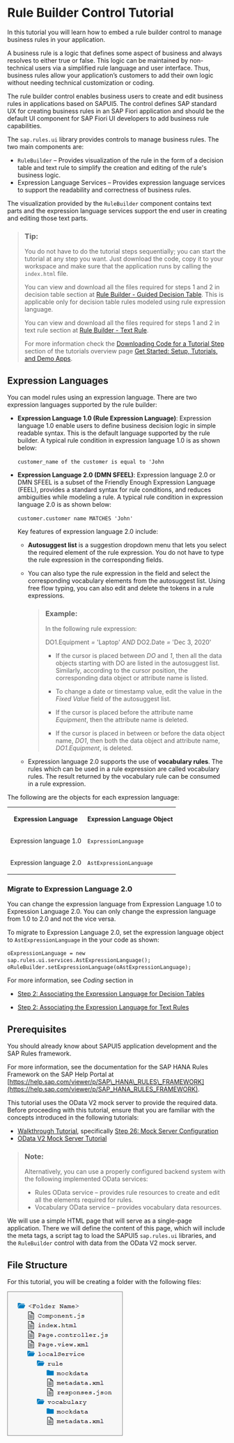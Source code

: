 <!-- loio67fcb301d0504fd4a24915edf4058c51 -->

# Rule Builder Control Tutorial

In this tutorial you will learn how to embed a rule builder control to manage business rules in your application.

A business rule is a logic that defines some aspect of business and always resolves to either true or false. This logic can be maintained by non-technical users via a simplified rule language and user interface. Thus, business rules allow your application’s customers to add their own logic without needing technical customization or coding.

The rule builder control enables business users to create and edit business rules in applications based on SAPUI5. The control defines SAP standard UX for creating business rules in an SAP Fiori application and should be the default UI component for SAP Fiori UI developers to add business rule capabilities.

The `sap.rules.ui` library provides controls to manage business rules. The two main components are:

-   `RuleBuilder` – Provides visualization of the rule in the form of a decision table and text rule to simplify the creation and editing of the rule's business logic.
-   Expression Language Services – Provides expression language services to support the readability and correctness of business rules.

The visualization provided by the `RuleBuilder` component contains text parts and the expression language services support the end user in creating and editing those text parts.

> ### Tip:  
> You do not have to do the tutorial steps sequentially; you can start the tutorial at any step you want. Just download the code, copy it to your workspace and make sure that the application runs by calling the `index.html` file.
> 
> You can view and download all the files required for steps 1 and 2 in decision table section at [Rule Builder - Guided Decision Table](https://ui5.sap.com/#/entity/sap.rules.ui.RuleBuilder/sample/sap.rules.ui.sample.GuidedDecisionTable). This is applicable only for decision table rules modeled using rule expression language.
> 
> You can view and download all the files required for steps 1 and 2 in text rule section at [Rule Builder - Text Rule](https://ui5.sap.com/#/entity/sap.rules.ui.RuleBuilder/sample/sap.rules.ui.sample.TextRule).
> 
> For more information check the [Downloading Code for a Tutorial Step](get-started-setup-tutorials-and-demo-apps-8b49fc1.md#loio8b49fc198bf04b2d9800fc37fecbb218__tutorials_download) section of the tutorials overview page [Get Started: Setup, Tutorials, and Demo Apps](get-started-setup-tutorials-and-demo-apps-8b49fc1.md).



<a name="loio67fcb301d0504fd4a24915edf4058c51__section_dh5_y54_hkb"/>

## Expression Languages

You can model rules using an expression language. There are two expression languages supported by the rule builder:

-   **Expression Language 1.0 \(Rule Expression Language\)**: Expression language 1.0 enable users to define business decision logic in simple readable syntax. This is the default language supported by the rule builder. A typical rule condition in expression language 1.0 is as shown below:

    `customer_name of the customer is equal to 'John`

-   **Expression Language 2.0 \(DMN SFEEL\)**: Expression language 2.0 or DMN SFEEL is a subset of the Friendly Enough Expression Language \(FEEL\), provides a standard syntax for rule conditions, and reduces ambiguities while modeling a rule. A typical rule condition in expression language 2.0 is as shown below:

    `customer.customer name MATCHES 'John'`

    Key features of expression language 2.0 include:

    -   **Autosuggest list** is a suggestion dropdown menu that lets you select the required element of the rule expression. You do not have to type the rule expression in the corresponding fields.

    -   You can also type the rule expression in the field and select the corresponding vocabulary elements from the autosuggest list. Using free flow typing, you can also edit and delete the tokens in a rule expressions.

        > ### Example:  
        > In the following rule expression:
        > 
        > DO1.Equipment *=* 'Laptop' *AND* DO2.Date *=* 'Dec 3, 2020'
        > 
        > -   If the cursor is placed between *DO* and *1*, then all the data objects starting with DO are listed in the autosuggest list. Similarly, according to the cursor position, the corresponding data object or attribute name is listed.
        > 
        > -   To change a date or timestamp value, edit the value in the *Fixed Value* field of the autosuggest list.
        > 
        > -   If the cursor is placed before the attribute name *Equipment*, then the attribute name is deleted.
        > 
        > -   If the cursor is placed in between or before the data object name, *DO1*, then both the data object and attribute name, *DO1.Equipment*, is deleted.

    -   Expression language 2.0 supports the use of **vocabulary rules**. The rules which can be used in a rule expression are called vocabulary rules. The result returned by the vocabulary rule can be consumed in a rule expression.



The following are the objects for each expression language:


<table>
<tr>
<th valign="top">

Expression Language

</th>
<th valign="top">

Expression Language Object

</th>
</tr>
<tr>
<td valign="top">

Expression language 1.0

</td>
<td valign="top">

`ExpressionLanguage`

</td>
</tr>
<tr>
<td valign="top">

Expression language 2.0

</td>
<td valign="top">

`AstExpressionLanguage`

</td>
</tr>
</table>



### Migrate to Expression Language 2.0

You can change the expression language from Expression Language 1.0 to Expression Language 2.0. You can only change the expression language from 1.0 to 2.0 and not the vice versa.

To migrate to Expression Language 2.0, set the expression language object to `AstExpressionLanguage` in the your code as shown:

```
oExpressionLanguage = new sap.rules.ui.services.AstExpressionLanguage();
oRuleBuilder.setExpressionLanguage(oAstExpressionLanguage);
```

For more information, see *Coding* section in

-   [Step 2: Associating the Expression Language for Decision Tables](step-2-associating-the-expression-language-for-decision-tables-33ef2b0.md)

-   [Step 2: Associating the Expression Language for Text Rules](step-2-associating-the-expression-language-for-text-rules-34d774f.md)




<a name="loio67fcb301d0504fd4a24915edf4058c51__section_tn3_gd3_rz"/>

## Prerequisites

You should already know about SAPUI5 application development and the SAP Rules framework.

For more information, see the documentation for the SAP HANA Rules Framework on the SAP Help Portal at [https://help.sap.com/viewer/p/SAP\_HANA\_RULES\_FRAMEWORK](https://help.sap.com/viewer/p/SAP_HANA_RULES_FRAMEWORK).

This tutorial uses the OData V2 mock server to provide the required data. Before proceeding with this tutorial, ensure that you are familiar with the concepts introduced in the following tutorials:

-   [Walkthrough Tutorial](walkthrough-tutorial-3da5f4b.md), specifically [Step 26: Mock Server Configuration](step-26-mock-server-configuration-bae9d90.md)
-   [OData V2 Mock Server Tutorial](odata-v2-mock-server-tutorial-3a9728e.md)

> ### Note:  
> Alternatively, you can use a properly configured backend system with the following implemented OData services:
> 
> -   Rules OData service – provides rule resources to create and edit all the elements required for rules.
> -   Vocabulary OData service – provides vocabulary data resources.

We will use a simple HTML page that will serve as a single-page application. There we will define the content of this page, which will include the meta tags, a script tag to load the SAPUI5 `sap.rules.ui` libraries, and the `RuleBuilder` control with data from the OData V2 mock server.



<a name="loio67fcb301d0504fd4a24915edf4058c51__section_agj_pf4_rz"/>

## File Structure

For this tutorial, you will be creating a folder with the following files:

![](images/Tutorial_Rule_Builder_Control_Folder_Structure_9758b94.png)

